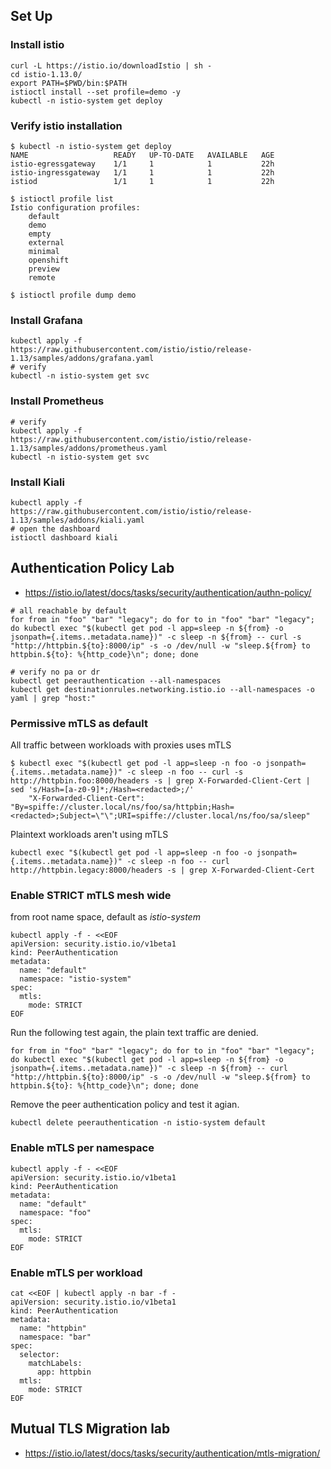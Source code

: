 ## Set Up

### Install istio
```
curl -L https://istio.io/downloadIstio | sh -
cd istio-1.13.0/
export PATH=$PWD/bin:$PATH
istioctl install --set profile=demo -y
kubectl -n istio-system get deploy
```

### Verify istio installation

```
$ kubectl -n istio-system get deploy
NAME                   READY   UP-TO-DATE   AVAILABLE   AGE
istio-egressgateway    1/1     1            1           22h
istio-ingressgateway   1/1     1            1           22h
istiod                 1/1     1            1           22h

$ istioctl profile list
Istio configuration profiles:
    default
    demo
    empty
    external
    minimal
    openshift
    preview
    remote

$ istioctl profile dump demo
```

### Install Grafana
```
kubectl apply -f https://raw.githubusercontent.com/istio/istio/release-1.13/samples/addons/grafana.yaml
# verify
kubectl -n istio-system get svc
```

### Install Prometheus
```
# verify
kubectl apply -f https://raw.githubusercontent.com/istio/istio/release-1.13/samples/addons/prometheus.yaml
kubectl -n istio-system get svc
```

### Install Kiali
```
kubectl apply -f https://raw.githubusercontent.com/istio/istio/release-1.13/samples/addons/kiali.yaml
# open the dashboard
istioctl dashboard kiali
```

## Authentication Policy Lab
* https://istio.io/latest/docs/tasks/security/authentication/authn-policy/

```
# all reachable by default
for from in "foo" "bar" "legacy"; do for to in "foo" "bar" "legacy"; do kubectl exec "$(kubectl get pod -l app=sleep -n ${from} -o jsonpath={.items..metadata.name})" -c sleep -n ${from} -- curl -s "http://httpbin.${to}:8000/ip" -s -o /dev/null -w "sleep.${from} to httpbin.${to}: %{http_code}\n"; done; done

# verify no pa or dr
kubectl get peerauthentication --all-namespaces
kubectl get destinationrules.networking.istio.io --all-namespaces -o yaml | grep "host:"
```

### Permissive mTLS as default

All traffic between workloads with proxies uses mTLS
```
$ kubectl exec "$(kubectl get pod -l app=sleep -n foo -o jsonpath={.items..metadata.name})" -c sleep -n foo -- curl -s http://httpbin.foo:8000/headers -s | grep X-Forwarded-Client-Cert | sed 's/Hash=[a-z0-9]*;/Hash=<redacted>;/'
    "X-Forwarded-Client-Cert": "By=spiffe://cluster.local/ns/foo/sa/httpbin;Hash=<redacted>;Subject=\"\";URI=spiffe://cluster.local/ns/foo/sa/sleep"
```

Plaintext workloads aren't using mTLS
```
kubectl exec "$(kubectl get pod -l app=sleep -n foo -o jsonpath={.items..metadata.name})" -c sleep -n foo -- curl http://httpbin.legacy:8000/headers -s | grep X-Forwarded-Client-Cert
```

### Enable STRICT mTLS mesh wide
from root name space, default as *istio-system*

```
kubectl apply -f - <<EOF
apiVersion: security.istio.io/v1beta1
kind: PeerAuthentication
metadata:
  name: "default"
  namespace: "istio-system"
spec:
  mtls:
    mode: STRICT
EOF
```

Run the following test again, the plain text traffic are denied.
```
for from in "foo" "bar" "legacy"; do for to in "foo" "bar" "legacy"; do kubectl exec "$(kubectl get pod -l app=sleep -n ${from} -o jsonpath={.items..metadata.name})" -c sleep -n ${from} -- curl "http://httpbin.${to}:8000/ip" -s -o /dev/null -w "sleep.${from} to httpbin.${to}: %{http_code}\n"; done; done
```

Remove the peer authentication policy and test it agian.
```
kubectl delete peerauthentication -n istio-system default
```

### Enable mTLS per namespace

```
kubectl apply -f - <<EOF
apiVersion: security.istio.io/v1beta1
kind: PeerAuthentication
metadata:
  name: "default"
  namespace: "foo"
spec:
  mtls:
    mode: STRICT
EOF
```


### Enable mTLS per workload 

```
cat <<EOF | kubectl apply -n bar -f -
apiVersion: security.istio.io/v1beta1
kind: PeerAuthentication
metadata:
  name: "httpbin"
  namespace: "bar"
spec:
  selector:
    matchLabels:
      app: httpbin
  mtls:
    mode: STRICT
EOF
```

## Mutual TLS Migration lab
* https://istio.io/latest/docs/tasks/security/authentication/mtls-migration/